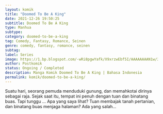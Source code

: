 ```yaml
---
layout: komik
title: "Doomed To Be A King"
date: 2021-12-26 19:50:25
subtitle: Doomed To Be A King
type: Manhua
subtype: 
category: doomed-to-be-a-king
tag: Comedy, Fantasy, Romance, Seinen
genre: comedy, fantasy, romance, seinen
subtag: 
label: Series
image: https://1.bp.blogspot.com/-wRi8pgwYafk/X9xrzwEbf5I/AAAAAAAAN1w/3Yq-nshNB2kk_XuN5LOGdEhgwzt3e_eQwCLcBGAsYHQ/s72-c/Doomed-To-Be-A-King.jpg
author: Postkomik
status: Ongoing / Completed
description: Manga Komik Doomed To Be A King | Bahasa Indonesia
permalink: komik/doomed-to-be-a-king/
---
```


Suatu hari, seorang pemuda menduduki gunung, dan memahkotai dirinya sebagai raja. Sejak saat itu, tempat ini penuh dengan tuan dan binatang buas. Tapi tunggu … Apa yang saya lihat? Tuan membajak tanah pertanian, dan binatang buas menjaga halaman? Ada yang salah…
